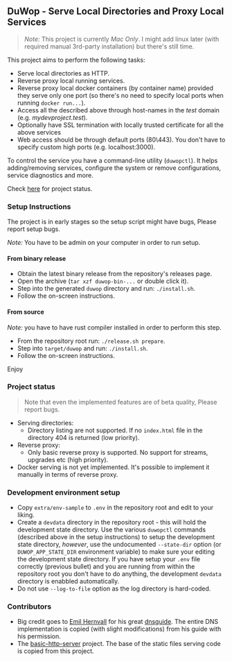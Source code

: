 ## DuWop - Serve Local Directories and Proxy Local Services

> *Note:* This project is currently *Mac Only*. I might add linux later (with
required manual 3rd-party installation) but there's still time.

This project aims to perform the following tasks:

* Serve local directories as HTTP.
* Reverse proxy local running services.
* Reverse proxy local docker containers (by container name) provided they serve
  only one port (so there's no need to specify local ports when running `docker
  run...`).
* Access all the described above through host-names in the *test* domain (e.g.
  *mydevproject.test*).
* Optionally have SSL termination with locally trusted certificate for all the
  above services
* Web access should be through default ports (80\443). You don't have to specify
  custom high ports (e.g. localhost:3000).

To control the service you have a command-line utility (`duwopctl`). It helps
adding/removing services, configure the system or remove configurations, service
diagnostics and more.

Check [here](#Project-status) for project status.

### Setup Instructions

The project is in early stages so the setup script might have bugs, Please
report setup bugs.

*Note:* You have to be admin on your computer in order to run setup.

#### From binary release
* Obtain the latest binary release from the repository's releases page.
* Open the archive (`tar xzf duwop-bin-...` or double click it).
* Step into the generated `duwop` directory and run: `./install.sh`.
* Follow the on-screen instructions.

#### From source
*Note:* you have to have rust compiler installed in order to perform this step.

* From the repository root run: `./release.sh prepare`.
* Step into `target/duwop` and run: `./install.sh`.
* Follow the on-screen instructions.

Enjoy

### Project status

>Note that even the implemented features are of beta quality, Please report bugs.

* Serving directories:
  * Directory listing are not supported. If no `index.html` file in the
    directory 404 is returned (low priority).
* Reverse proxy:
  * Only basic reverse proxy is supported. No support for streams, upgrades etc
    (high priority).
* Docker serving is not yet implemented. It's possible to implement it manually
  in terms of reverse proxy.

### Development environment setup

* Copy `extra/env-sample` to `.env` in the repository root and edit to your
  liking.
* Create a `devdata` directory in the repository root - this will hold the
  development state directory. Use the various `duwopctl` commands (described
  above in the setup instructions) to setup the development state directory,
  _however_, use the undocumented `--state-dir` option (or `DUWOP_APP_STATE_DIR`
  environment variable) to make sure your editing the development state
  directory. If you have setup your `.env` file correctly (previous bullet) and
  you are running from within the repository root you don't have to do anything,
  the development `devdata` directory is enabbled automatically.
* Do not use `--log-to-file` option as the log directory is hard-coded.

### Contributors

* Big credit goes to [Emil Hernvall][emil] for his great [dnsguide][]. The
  entire DNS implementation is copied (with slight modifications) from his guide
  with his permission.
* The [basic-http-server][bhttp] project. The base of the static files serving
  code is copied from this project.


[pd]: https://github.com/puma/puma-dev
[emil]: https://github.com/EmilHernvall
[dnsguide]: https://github.com/EmilHernvall/dnsguide
[bhttp]: https://github.com/brson/basic-http-server
